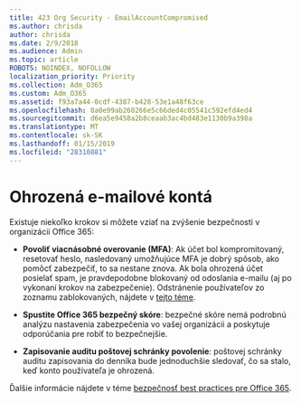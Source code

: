 ```yaml
---
title: 423 Org Security - EmailAccountCompromised
ms.author: chrisda
author: chrisda
ms.date: 2/9/2018
ms.audience: Admin
ms.topic: article
ROBOTS: NOINDEX, NOFOLLOW
localization_priority: Priority
ms.collection: Adm_O365
ms.custom: Adm_O365
ms.assetid: f93a7a44-0cdf-4387-b428-53e1a48f63ce
ms.openlocfilehash: 8a0e99ab260266e5c66ded4c05541c592efd4ed4
ms.sourcegitcommit: d6ea5e9458a2b8ceaab3ac4bd483e1130b9a398a
ms.translationtype: MT
ms.contentlocale: sk-SK
ms.lasthandoff: 01/15/2019
ms.locfileid: "28310881"
---
```

# <a name="compromised-email-accounts"></a>Ohrozená e-mailové kontá

Existuje niekoľko krokov si môžete vziať na zvýšenie bezpečnosti v organizácii Office 365:
  
- **Povoliť viacnásobné overovanie (MFA)**: Ak účet bol kompromitovaný, resetovať heslo, nasledovaný umožňujúce MFA je dobrý spôsob, ako pomôcť zabezpečiť, to sa nestane znova. Ak bola ohrozená účet posielať spam, je pravdepodobne blokovaný od odoslania e-mailu (aj po vykonaní krokov na zabezpečenie). Odstránenie používateľov zo zoznamu zablokovaných, nájdete v [tejto téme](https://technet.microsoft.com/library/ms.exch.eac.actioncenter.aspx).
    
- **Spustite Office 365 bezpečný skóre**: bezpečné skóre nemá podrobnú analýzu nastavenia zabezpečenia vo vašej organizácii a poskytuje odporúčania pre robiť to bezpečnejšie.
    
- **Zapisovanie auditu poštovej schránky povolenie**: poštovej schránky auditu zapisovania do denníka bude jednoduchšie sledovať, čo sa stalo, keď konto používateľa je ohrozená.
    
Ďalšie informácie nájdete v téme [bezpečnosť best practices pre Office 365](https://support.office.com/article/9295e396-e53d-49b9-ae9b-0b5828cdedc3.aspx).
  

